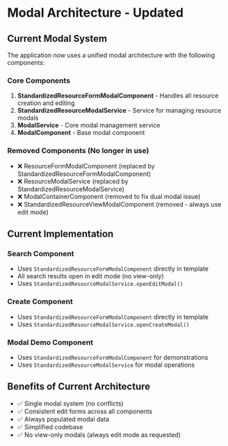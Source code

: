# Modal Architecture - Updated

## Current Modal System

The application now uses a unified modal architecture with the following components:

### Core Components
1. **StandardizedResourceFormModalComponent** - Handles all resource creation and editing
2. **StandardizedResourceModalService** - Service for managing resource modals
3. **ModalService** - Core modal management service
4. **ModalComponent** - Base modal component

### Removed Components (No longer in use)
- ❌ ResourceFormModalComponent (replaced by StandardizedResourceFormModalComponent)
- ❌ ResourceModalService (replaced by StandardizedResourceModalService)
- ❌ ModalContainerComponent (removed to fix dual modal issue)
- ❌ StandardizedResourceViewModalComponent (removed - always use edit mode)

## Current Implementation

### Search Component
- Uses `StandardizedResourceFormModalComponent` directly in template
- All search results open in edit mode (no view-only)
- Uses `StandardizedResourceModalService.openEditModal()`

### Create Component  
- Uses `StandardizedResourceFormModalComponent` directly in template
- Uses `StandardizedResourceModalService.openCreateModal()`

### Modal Demo Component
- Uses `StandardizedResourceFormModalComponent` for demonstrations
- Uses `StandardizedResourceModalService` for modal operations

## Benefits of Current Architecture
- ✅ Single modal system (no conflicts)
- ✅ Consistent edit forms across all components  
- ✅ Always populated modal data
- ✅ Simplified codebase
- ✅ No view-only modals (always edit mode as requested)